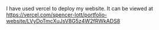 I have used vercel to deploy my website. It can be viewed at https://vercel.com/spencer-lott/portfolio-website/LVyDoTmcXuJsV8G5z4W2fRWkADS8